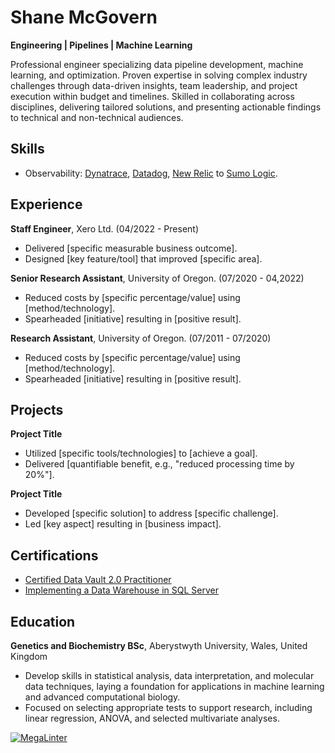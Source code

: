 # Shane McGovern

__Engineering \| Pipelines \| Machine Learning__

Professional engineer specializing data pipeline development, machine learning, and optimization. Proven expertise in solving complex industry challenges through data-driven insights, team leadership, and project execution within budget and timelines. Skilled in collaborating across disciplines, delivering tailored solutions, and presenting actionable findings to technical and non-technical audiences.

## Skills
- Observability:  [Dynatrace](https://www.dynatrace.com/), [Datadog](https://www.datadoghq.com/), [New Relic](https://newrelic.com/) to [Sumo Logic](https://www.sumologic.com/).

## Experience

__Staff Engineer__, Xero Ltd. (04/2022 - Present)  
- Delivered [specific measurable business outcome].  
- Designed [key feature/tool] that improved [specific area].  

__Senior Research Assistant__, University of Oregon. (07/2020 - 04,2022)
- Reduced costs by [specific percentage/value] using [method/technology].  
- Spearheaded [initiative] resulting in [positive result].

__Research Assistant__, University of Oregon. (07/2011 - 07/2020)
- Reduced costs by [specific percentage/value] using [method/technology].  
- Spearheaded [initiative] resulting in [positive result].

## Projects

__Project Title__
- Utilized [specific tools/technologies] to [achieve a goal].  
- Delivered [quantifiable benefit, e.g., "reduced processing time by 20%"].  

__Project Title__
- Developed [specific solution] to address [specific challenge].  
- Led [key aspect] resulting in [business impact].

## Certifications
- [Certified Data Vault 2.0 Practitioner](https://www.credential.net/23cef956-ff59-4244-9838-79751295151a)  
- [Implementing a Data Warehouse in SQL Server](https://www.credential.net/23cef956-ff59-4244-9838-79751295151a)  

## Education
__Genetics and Biochemistry BSc__, Aberystwyth University, Wales, United Kingdom  
- Develop skills in statistical analysis, data interpretation, and molecular data techniques, laying a foundation for applications in machine learning and advanced computational biology.
- Focused on selecting appropriate tests to support research, including linear regression, ANOVA, and selected multivariate analyses.

[![MegaLinter](https://github.com/ShaneMcGovern/shanemcgovern.github.io/actions/workflows/mega-linter.yml/badge.svg?branch=main)](https://github.com/ShaneMcGovern/shanemcgovern.github.io/actions/workflows/mega-linter.yml?query=branch%3Amain)